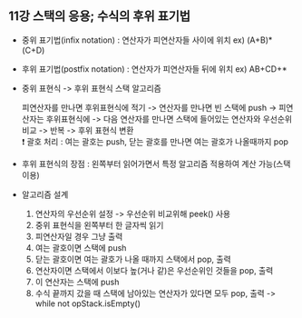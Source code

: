 ## 11강 스택의 응용; 수식의 후위 표기법

- 중위 표기법(infix notation) : 연산자가 피연산자들 사이에 위치 ex) (A+B)*(C+D)
- 후위 표기법(postfix notation) : 연산자가 피연산자들 뒤에 위치 ex) AB+CD+*

- 중위 표현식 -> 후위 표현식 스택 알고리즘  

    피연산자를 만나면 후위표현식에 적기 -> 연산자를 만나면 빈 스택에 push -> 피연산자는 후위표현식에 -> 다음 연산자를 만나면 스택에 들어있는 연산자와 우선순위 비교 -> 반복 -> 후위 표현식 변환  
    ❗️ 괄호 처리 : 여는 괄호는 push, 닫는 괄호를 만나면 여는 괄호가 나올때까지 pop

- 후위 표현식의 장점 : 왼쪽부터 읽어가면서 특정 알고리즘 적용하여 계산 가능(스택 이용)

- 알고리즘 설계
    1) 연산자의 우선순위 설정 -> 우선순위 비교위해 peek() 사용  
    2) 중위 표현식을 왼쪽부터 한 글자씩 읽기  
    3) 피연산자일 경우 그냥 출력  
    4) 여는 괄호이면 스택에 push  
    5) 닫는 괄호이면 여는 괄호가 나올 때까지 스택에서 pop, 출력  
    6) 연산자이면 스택에서 이보다 높(거나 같)은 우선순위인 것들을 pop, 출력  
    7) 이 연산자는 스택에 push  
    8) 수식 끝까지 갔을 때 스택에 남아있는 연산자가 있다면 모두 pop, 출력 -> while not opStack.isEmpty()